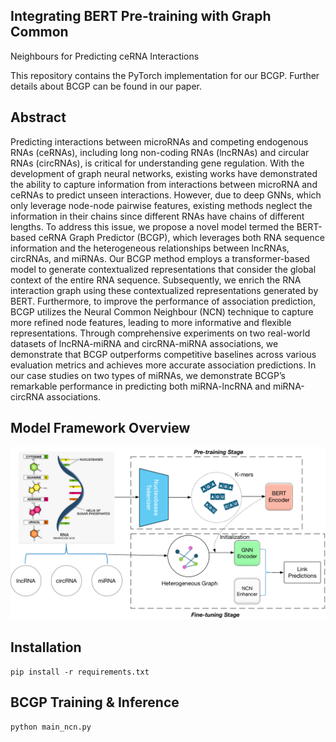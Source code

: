 ## Integrating BERT Pre-training with Graph Common
Neighbours for Predicting ceRNA Interactions

This repository contains the PyTorch implementation for our BCGP. Further details about BCGP can be found in our paper.

## Abstract

Predicting interactions between microRNAs and competing endogenous RNAs (ceRNAs), including long non-coding RNAs (lncRNAs) and circular RNAs (circRNAs), is critical for understanding gene regulation. With the development of graph neural networks, existing works have demonstrated the ability to capture information from interactions between microRNA and ceRNAs to predict unseen interactions. However, due to deep GNNs, which only leverage node-node pairwise features, existing methods neglect the information in their chains since different RNAs have chains of different lengths.
To address this issue, we propose a novel model termed the BERT-based ceRNA Graph Predictor (BCGP), which leverages both RNA sequence information and the heterogeneous relationships between lncRNAs, circRNAs, and miRNAs. Our BCGP method employs a transformer-based model to generate contextualized representations that consider the global context of the entire RNA sequence. Subsequently, we enrich the RNA interaction graph using these contextualized representations generated by BERT. Furthermore, to improve the performance of association prediction, BCGP utilizes the Neural Common Neighbour (NCN) technique to capture more refined node features, leading to more informative and flexible representations.
Through comprehensive experiments on two real-world datasets of lncRNA-miRNA and circRNA-miRNA associations, we demonstrate that BCGP outperforms competitive baselines across various evaluation metrics and achieves more accurate association predictions. In our case studies on two types of miRNAs, we demonstrate BCGP’s remarkable performance in predicting both miRNA-lncRNA and miRNA-circRNA associations.

## Model Framework Overview

<p align="center">
  <img src="./pic/Model_Framework.pdf" alt="Model_Framework" width="1000"/>
</p>



## Installation

```shell
pip install -r requirements.txt
```

## BCGP Training & Inference 

```bash
python main_ncn.py 
```
